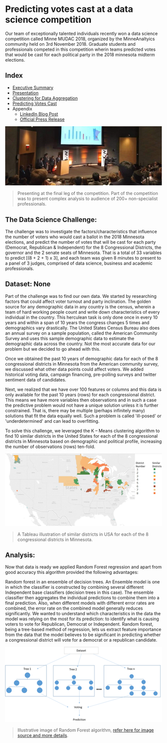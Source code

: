 
# Predicting votes cast at a data science competition
Our team of exceptionally talented individuals recently won a data science competition called Minne MUDAC 2018, organized by the MinneAnaltyics community held on 3rd November 2018. Graduate students and professionals competed in this competition wherin teams predicted votes that would be cast for each political party in the 2018 minnesota midterm elections. 

## Index
* [Executive Summary](#the-data-science-challenge)
* [Presentation](https://github.com/RaghuveerRao/Election-Votes-Prediciton/blob/master/Presentation.pdf)
* [Clustering for Data Aggregation](https://www.kaggle.com/pavansubhasht/ibm-hr-analytics-attrition-dataset )
* [Predicting Votes Cast](https://github.com/RaghuveerRao/Effect-of-Overtime-on-Attrition/blob/master/Descriptive_Statistics.md)
* Appendix
  * [LinkedIn Blog Post](https://www.linkedin.com/pulse/predicting-votes-cast-data-science-competition-some-takeaways-rao/)
  * [Official Press Release](http://bit.ly/minne-mudac-page)

![Presenting](https://github.com/RaghuveerRao/Election-Votes-Prediciton/raw/master/images/presenting2.jpeg)
> Presenting at the final leg of the competition. Part of the competition was to present complex analysis to audience of 200+ non-specialist professionals.

## The Data Science Challenge:

The challenge was to investigate the factors/characteristics that influence the number of voters who would cast a ballot in the 2018 Minnesota elections, and predict the number of votes that will be cast for each party (Democrat, Republican & Independent) for the 8 Congressional Districts, the governor and the 2 senate seats of Minnesota. That is a total of 33 variables to predict [(8 + 2 + 1) x 3], and each team was given 8 minutes to present to a panel of 3 judges, comprised of data science, business and academic professionals.

## Dataset: None

Part of the challenge was to find our own data. We started by researching factors that could affect voter turnout and party inclination. The golden source for any demographic data in any country is the census, wherein a team of hard working people count and write down characteristics of every individual in the country. This herculean task is only done once in every 10 years and within a span of 10 years the congress changes 5 times and demographics vary drastically. The United States Census Bureau also does an annual survey on a sample population, called the American Community Survey and uses this sample demographic data to estimate the demographic data across the country. Not the most accurate data for our problem but we decided to go ahead with this.

Once we obtained the past 10 years of demographic data for each of the 8 congressional districts in Minnesota from the American community survey, we discussed what other data points could affect voters. We added historical voting data, campaign financing, pre-polling surveys and twitter sentiment data of candidates.

Next, we realized that we have over 100 features or columns and this data is only available for the past 10 years (rows) for each congressional district. This means we have more variables then observations and in such a case the predictive problem would not have a unique solution unless it is further constrained. That is, there may be multiple (perhaps infinitely many) solutions that fit the data equally well. Such a problem is called 'ill-posed' or 'underdetermined' and can lead to overfitting.

To solve this challenge, we leveraged the K – Means clustering algorithm to find 10 similar districts in the United States for each of the 8 congressional districts in Minnesota based on demographic and political profile, increasing the number of observations (rows) ten-fold.

![Clustering in action](https://github.com/RaghuveerRao/Election-Votes-Prediciton/raw/master/images/cluster.jpg)
> A Tableau illustration of similar districts in USA for each of the 8 congressional districts in Minnesota.

## Analysis:

Now that data is ready we applied Random Forest regression and apart from good accuracy this algorithm provided the following advantages:

Random forest in an ensemble of decision trees. An Ensemble model is one in which the classifier is constructed by combining several different Independent base classifiers (decision trees in this case). The ensemble classifier then aggregates the individual predictions to combine them into a final prediction. Also, when different models with different error rates are combined, the error rate on the combined model generally reduces significantly.
We wanted to understand which characteristics in the data the model was relying on the most for its prediction: to identify what is causing voters to vote for Republican, Democrat or Independent. Random forest, being a tree-based method of regression, lets us extract feature importance from the data that the model believes to be significant in predicting whether a congressional district will vote for a democrat or a republican candidate.  

![Random Forest Working](https://github.com/RaghuveerRao/Election-Votes-Prediciton/raw/master/images/random-forests.png)
> Illustrative image of Random Forest algorithm, [refer here for image source and more details]( https://analyticsdefined.com/introduction-random-forests/).

